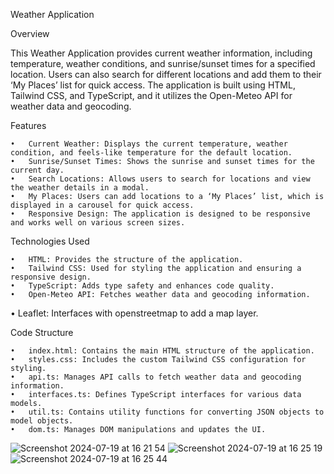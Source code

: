 Weather Application

Overview

This Weather Application provides current weather information, including temperature, weather conditions, and sunrise/sunset times for a specified location. Users can also search for different locations and add them to their ‘My Places’ list for quick access. The application is built using HTML, Tailwind CSS, and TypeScript, and it utilizes the Open-Meteo API for weather data and geocoding.

Features

	•	Current Weather: Displays the current temperature, weather condition, and feels-like temperature for the default location.
	•	Sunrise/Sunset Times: Shows the sunrise and sunset times for the current day.
	•	Search Locations: Allows users to search for locations and view the weather details in a modal.
	•	My Places: Users can add locations to a ‘My Places’ list, which is displayed in a carousel for quick access.
	•	Responsive Design: The application is designed to be responsive and works well on various screen sizes.

Technologies Used

	•	HTML: Provides the structure of the application.
	•	Tailwind CSS: Used for styling the application and ensuring a responsive design.
	•	TypeScript: Adds type safety and enhances code quality.
	•	Open-Meteo API: Fetches weather data and geocoding information.
  • Leaflet: Interfaces with openstreetmap to add a map layer.

Code Structure

	•	index.html: Contains the main HTML structure of the application.
	•	styles.css: Includes the custom Tailwind CSS configuration for styling.
	•	api.ts: Manages API calls to fetch weather data and geocoding information.
	•	interfaces.ts: Defines TypeScript interfaces for various data models.
	•	util.ts: Contains utility functions for converting JSON objects to model objects.
	•	dom.ts: Manages DOM manipulations and updates the UI.

![Screenshot 2024-07-19 at 16 21 54](https://github.com/user-attachments/assets/170c73e1-4e2b-4fb3-81a7-4613bcfcccb8)
![Screenshot 2024-07-19 at 16 25 19](https://github.com/user-attachments/assets/c44efdca-0c50-4299-ad6b-3b56a6b6fd88)
![Screenshot 2024-07-19 at 16 25 44](https://github.com/user-attachments/assets/96d3f772-785e-4464-b3fb-3fd8990ceddc)


